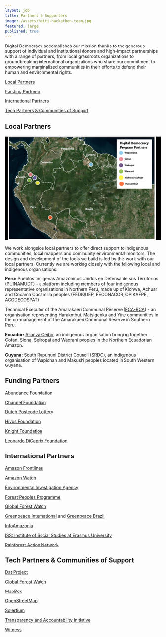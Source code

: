```yaml
---
layout: job
title: Partners & Supporters
image: /assets/haiti-hackathon-team.jpg
featured: large
published: true
---
```

Digital Democracy accomplishes our mission thanks to the generous support of individual and institutional donors and high-impact partnerships with a range of partners, from local grassroots organizations to groundbreaking international organizations who share our commitment to empowering marginalized communities in their efforts to defend their human and environmental rights.

[Local Partners](#local-partners)

[Funding Partners](#funding-partners)

[International Partners](#international-partners)

[Tech Partners & Communities of Support](#tech-partners--communities-of-support)

## Local Partners

![local partners](/assets/local-partners.png)

We work alongside local partners to offer direct support to indigenous communities, local mappers and community environmental monitors. The design and development of the tools we build is led by this work with our local partners. Currently we are working closely with the following local and indigenous organisations:

**Peru:**
Pueblos Indígenas Amazónicos Unidos en Defensa de sus Territorios ([PUINAMUDT](http://observatoriopetrolero.org)) - a platform including members of four indigenous representative organisations in Northern Peru, made up of Kichwa, Achuar and Cocama Cocamilla peoples (FEDIQUEP, FECONACOR, OPIKAFPE, ACODECOSPAT)

Technical Executor of the Amarakaeri Communal Reserve ([ECA-RCA](http://eca-amarakaeri.org.pe)) - an organisation representing Harakmbut, Matsigenka and Yine communities in the co-management of the Amarakaeri Communal Reserve in Southern Peru.

**Ecuador:**
[Alianza Ceibo](https://www.alianzaceibo.org), an indigenous organisation bringing together Cofan, Siona, Seikopai and Waorani peoples in the Northern Ecuadorian Amazon.

**Guyana:**
South Rupununi District Council ([SRDC](http://wapichanao.communitylands.org/index.html)), an indigenous organisation of Wapichan and Makushi peoples located in South Western Guyana.

## Funding Partners

[Abundance Foundation](http://www.abundance.org/empowerment/dd/)

[Channel Foundation](http://www.channelfoundation.org/dd.html)

[Dutch Postcode Lottery](https://www.postcodeloterij.nl)

[Hivos Foundation](https://latin-america.hivos.org/)

[Knight Foundation](http://www.knightfoundation.org/grants/20123670/)

[Leonardo DiCaprio Foundation](http://leonardodicaprio.org/)

## International Partners

[Amazon Frontlines](https://www.amazonfrontlines.org/)

[Amazon Watch](https://amazonwatch.org/)

[Environmental Investigation Agency](http://eia-global.org/)

[Forest Peoples Programme](http://www.forestpeoples.org/)

[Global Forest Watch](http://www.globalforestwatch.org)

[Greenpeace International](http://www.greenpeace.org/international/en/) and [Greenpeace Brazil](https://www.greenpeace.org.br)

[InfoAmazonia](http://infoamazonia.org/)

[ISS: Institute of Social Studies at Erasmus University](https://www.iss.nl)

[Rainforest Action Network](http://www.ran.org/)

## Tech Partners & Communities of Support

[Dat Project](https://datproject.org)

[Global Forest Watch](http://www.globalforestwatch.org/)

[MapBox](https://www.mapbox.com/)

[OpenStreetMap](http://www.openstreetmap.org/)

[Solertium](http://www.solertium.com/)

[Transparency and Accountability Initiative](http://www.transparency-initiative.org/)

[Witness](https://witness.org)
